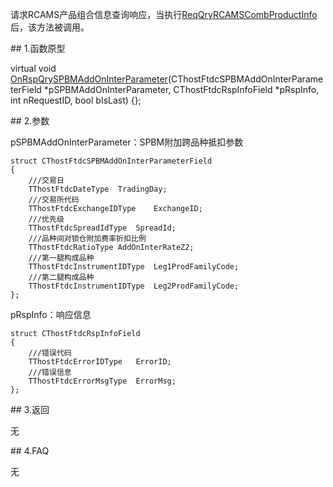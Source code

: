 <p>请求RCAMS产品组合信息查询响应，当执行<a href="../../CTHOSTFTDCTRADERSPI/REQQRYRCAMSCOMBPRODUCTINFO/">ReqQryRCAMSCombProductInfo</a>后，该方法被调用。</p>
<span class="anchor" id="6b6e0870-9b63-4eff-9d28-76b1d6677662"></span>
## 1.函数原型
<p>virtual void <a href="../ONRSPQRYSPBMADDONINTERPARAMETER/">OnRspQrySPBMAddOnInterParameter</a>(CThostFtdcSPBMAddOnInterParameterField *pSPBMAddOnInterParameter, CThostFtdcRspInfoField *pRspInfo, int nRequestID, bool bIsLast) {};</p>
<span class="anchor" id="5508193b-e3b4-4200-88b8-484a5cb085fc"></span>
## 2.参数
<p>pSPBMAddOnInterParameter：SPBM附加跨品种抵扣参数</p>
<pre><code>struct CThostFtdcSPBMAddOnInterParameterField
{
    ///交易日
    TThostFtdcDateType  TradingDay;
    ///交易所代码
    TThostFtdcExchangeIDType    ExchangeID;
    ///优先级
    TThostFtdcSpreadIdType  SpreadId;
    ///品种间对锁仓附加费率折扣比例
    TThostFtdcRatioType AddOnInterRateZ2;
    ///第一腿构成品种
    TThostFtdcInstrumentIDType  Leg1ProdFamilyCode;
    ///第二腿构成品种
    TThostFtdcInstrumentIDType  Leg2ProdFamilyCode;
};
</code></pre>
<p>pRspInfo：响应信息</p>
<pre><code>struct CThostFtdcRspInfoField
{
    ///错误代码
    TThostFtdcErrorIDType   ErrorID;
    ///错误信息
    TThostFtdcErrorMsgType  ErrorMsg;
};
</code></pre>
<span class="anchor" id="4a2ce404-748d-4146-85d4-32f8cd5a6240"></span>
## 3.返回
<p>无</p>
<span class="anchor" id="c3fd6107-96f1-4c2f-bea1-65944ed77c88"></span>
## 4.FAQ
<p>无</p>
